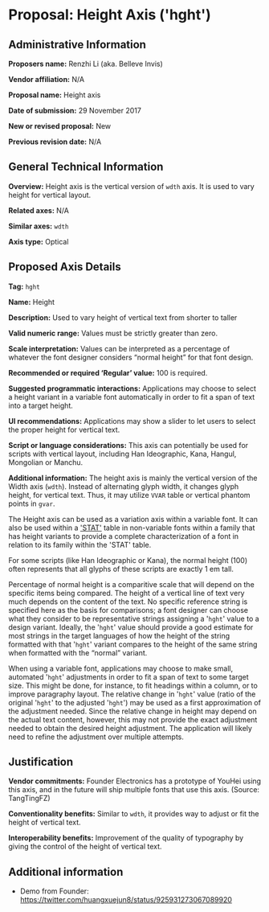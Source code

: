 # Proposal: Height Axis ('hght')

## Administrative Information

**Proposers name:** Renzhi Li (aka. Belleve Invis)

**Vendor affiliation:** N/A

**Proposal name:** Height axis

**Date of submission:** 29 November 2017

**New or revised proposal:** New

**Previous revision date:** N/A


## General Technical Information

**Overview:** Height axis is the vertical version of `wdth` axis. It is used to vary height for vertical layout.

**Related axes:** N/A

**Similar axes:** `wdth`

**Axis type:** Optical


## Proposed Axis Details

**Tag:** `hght`

**Name:** Height

**Description:** Used to vary height of vertical text from shorter to taller

**Valid numeric range:** Values must be strictly greater than zero.

**Scale interpretation:** Values can be interpreted as a percentage of whatever the font designer considers “normal height” for that font design.

**Recommended or required ‘Regular’ value:** 100 is required.

**Suggested programmatic interactions:** Applications may choose to select a height variant in a variable font automatically in order to fit a span of text into a target height.

**UI recommendations:** Applications may show a slider to let users to select the proper height for vertical text.

**Script or language considerations:** This axis can potentially be used for scripts with vertical layout, including Han Ideographic, Kana, Hangul, Mongolian or Manchu.

**Additional information:** The height axis is mainly the vertical version of the Width axis (`wdth`). Instead of alternating glyph width, it changes glyph height, for vertical text. Thus, it may utilize `VVAR` table or vertical phantom points in `gvar`.

The Height axis can be used as a variation axis within a variable font. It can also be used within a ['STAT'](https://www.microsoft.com/typography/otspec/stat.htm) table in non-variable fonts within a family that has height variants to provide a complete characterization of a font in relation to its family within the 'STAT' table.

For some scripts (like Han Ideographic or Kana), the normal height (100) often represents that all glyphs of these scripts are exactly 1 em tall.

Percentage of normal height is a comparitive scale that will depend on the specific items being compared. The height of a vertical line of text very much depends on the content of the text. No specific reference string is specified here as the basis for comparisons; a font designer can choose what they consider to be representative strings assigning a '`hght`' value to a design variant. Ideally, the '`hght`' value should provide a good estimate for most strings in the target languages of how the height of the string formatted with that '`hght`' variant compares to the height of the same string when formatted with the “normal” variant.

When using a variable font, applications may choose to make small, automated '`hght`' adjustments in order to fit a span of text to some target size. This might be done, for instance, to fit headings within a column, or to improve paragraphy layout. The relative change in '`hght`' value (ratio of the original '`hght`' to the adjusted '`hght`') may be used as a first approximation of the adjustment needed. Since the relative change in height may depend on the actual text content, however, this may not provide the exact adjustment needed to obtain the desired height adjustment. The application will likely need to refine the adjustment over multiple attempts.

## Justification

**Vendor commitments:** Founder Electronics has a prototype of YouHei using this axis, and in the future will ship multiple fonts that use this axis. (Source: TangTingFZ)

**Conventionality benefits:** Similar to `wdth`, it provides way to adjust or fit the height of vertical text.

**Interoperability benefits:** Improvement of the quality of typography by giving the control of the height of vertical text.

## Additional information

- Demo from Founder: https://twitter.com/huangxuejun8/status/925931273067089920


